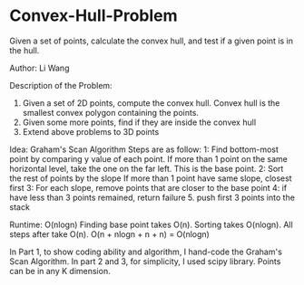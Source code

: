 # Convex-Hull-Problem
Given a set of points, calculate the convex hull, and test if a given point is in the hull.

Author: Li Wang

Description of the Problem:
1. Given a set of 2D points, compute the convex hull. Convex hull is the smallest convex polygon containing the points.
2. Given some more points, find if they are inside the convex hull
3. Extend above problems to 3D points

Idea: Graham's Scan Algorithm
Steps are as follow:
1: Find bottom-most point by comparing y value of each point. 
If more than 1 point on the same horizontal level, take the one
on the far left. This is the base point.
2: Sort the rest of points by the slope
If more than 1 point have same slope, closest first
3: For each slope, remove points that are closer to the base point
4: if have less than 3 points remained, return failure
5. push first 3 points into the stack

Runtime: O(nlogn)
Finding base point takes O(n). Sorting takes O(nlogn). All steps after
take O(n).  O(n + nlogn + n + n) = O(nlogn)

In Part 1, to show coding ability and algorithm, I hand-code the Graham's Scan Algorithm.
In part 2 and 3, for simplicity, I used scipy library. Points can be in any K dimension.
